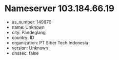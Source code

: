 # Nameserver 103.184.66.19

* as_number: 149670
* name: Unknown
* city: Pandeglang
* country: ID
* organization: PT Siber Tech Indonesia
* version: Unknown
* dnssec: false
